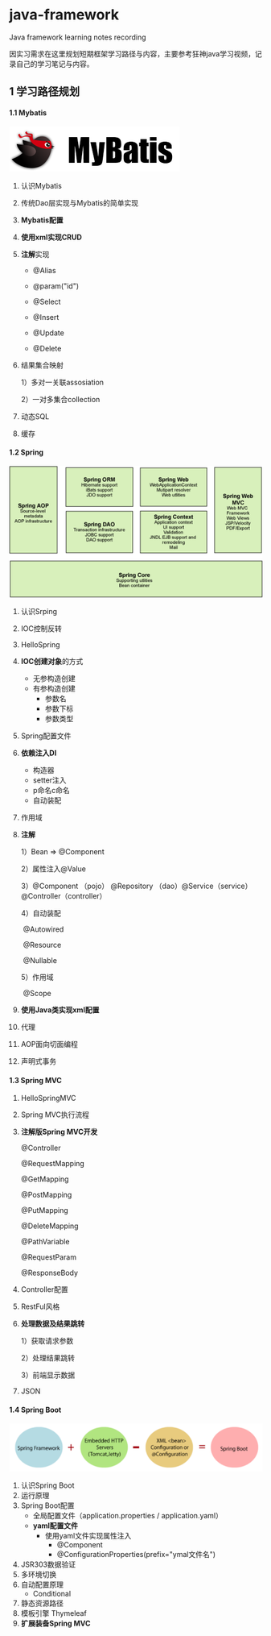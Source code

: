 # java-framework
Java framework learning notes recording



因实习需求在这里规划短期框架学习路径与内容，主要参考狂神java学习视频，记录自己的学习笔记与内容。

## 1 学习路径规划

#### 1.1 Mybatis

![Mybatis](./images/Mybatis.png)

1. 认识Mybatis

2. 传统Dao层实现与Mybatis的简单实现

3. **Mybatis配置**

4. **使用xml实现CRUD**

5. **注解**实现

   - @Alias

   - @param("id")
   - @Select
   - @Insert
   - @Update
   - @Delete

6. 结果集合映射

   1）多对一关联assosiation

   2）一对多集合collection

7. 动态SQL

8. 缓存

   

#### 1.2 Spring

![Spring](./images/Spring.gif)

1. 认识Srping

2. IOC控制反转

3. HelloSpring

4. **IOC创建对象**的方式

   - 无参构造创建
   - 有参构造创建
     - 参数名
     - 参数下标
     - 参数类型

5. Spring配置文件

6. **依赖注入DI**

   - 构造器
   - setter注入
   - p命名c命名
   - 自动装配

7. 作用域

8. **注解**

   1）Bean    =>  @Component

   2）属性注入@Value

   3）@Component （pojo） @Repository （dao）@Service（service）@Controller（controller）

   4）自动装配

   ​	@Autowired

   ​	@Resource

   ​	@Nullable

   5）作用域

   ​	@Scope

9. **使用Java类实现xml配置**

10. 代理

11. AOP面向切面编程

12. 声明式事务

    

#### 1.3 Spring MVC

1. HelloSpringMVC

2. Spring MVC执行流程

3. **注解版Spring MVC开发**

   @Controller

   @RequestMapping

   @GetMapping

   @PostMapping

   @PutMapping

   @DeleteMapping

   @PathVariable

   @RequestParam

   @ResponseBody

4. Controller配置

5. RestFul风格

6. **处理数据及结果跳转**

   1）获取请求参数

   2）处理结果跳转

   3）前端显示数据

7. JSON



#### 1.4 Spring Boot

![SpringBoot](./images/SpringBoot.png)

1. 认识Spring Boot
2. 运行原理
3. Spring Boot配置
   - 全局配置文件（application.properties / application.yaml）
   - **yaml配置文件**
     - 使用yaml文件实现属性注入
       - @Component
       - @ConfigurationProperties(prefix="ymal文件名")
4. JSR303数据验证
5. 多环境切换
6. 自动配置原理
   - Conditional
7. 静态资源路径
8. 模板引擎 Thymeleaf
9. **扩展装备Spring MVC**

